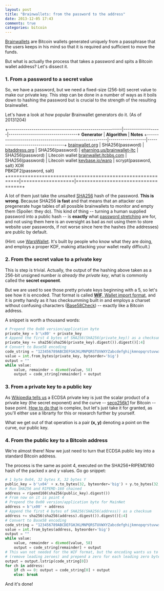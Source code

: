 ```yaml
---
layout: post
title: "Brainwallets: from the password to the address"
date: 2013-12-05 17:43
comments: true
categories: bitcoin
---
```


[Brainwallets][brainwallet] are Bitcoin wallets generated uniquely from a passphrase that the users keeps in his mind so that it is required and sufficient to move the funds.

But what is actually the process that takes a password and spits a Bitcoin wallet address? Let's dissect it.

### 1. From a password to a secret value

So, we have a password, but we need a fixed-size (256-bit) secret value to make our private key. This step can be done in a number of ways as it boils down to hashing the password but is crucial to the strength of the resulting brainwallet.

<!-- more -->

Let's have a look at how popular Brainwallet generators do it. (As of 20131204)

+----------------------------------------------------------|-------------------|-----------------------------------+
  **Generator**                                            | **Algorithm**     | **Notes**
+----------------------------------------------------------|-------------------|-----------------------------------+
  [brainwallet.org](http://brainwallet.org/)               | SHA256(password)  |
  [bitaddress.org](https://www.bitaddress.org/)            | SHA256(password)  |
  [eharning.us/brainwallet-ltc](http://www.eharning.us/brainwallet-ltc/)       | SHA256(password) | Litecoin wallet
  [brainwallet.ltcbbs.com](http://brainwallet.ltcbbs.com/) | SHA256(password)  | Litecoin wallet
  [keybase.io/warp](https://keybase.io/warp/)              | scrypt(password, salt) XOR<br>PBKDF2(password, salt)
+==========================================================|===================|===================================+

A lot of them just take the unsalted [SHA256][sha] hash of the password. **This is wrong**. Because SHA256 **is fast** and that means that an attacker can pregenerate huge tables of all possible brainwallets to monitor and empty them (Spoiler: they do). This kind of thing -- turning a human supplied password into a public hash -- is **exactly** what [password stretching][key stretching] are for, and not using them here is an oversight as bad as not using them to store website user passwords, if not worse since here the hashes (the addresses) are public by default.

(Hint: use [WarpWallet](https://keybase.io/warp/). It's built by people who know what they are doing, and employs a proper KDF, making attacking your wallet really difficult.)

### 2. From the secret value to a private key

This is step is trivial. Actually, the output of the hashing above taken as a 256-bit unsigned number *is already the private key*, what is commonly called the **secret exponent**.

But we are used to see those pretty private keys beginning with a 5, so let's see how it is encoded. That format is called [**WIF**, Wallet import format][wif], and it is pretty handy as it has checksumming built in and employs a charset without confusing characters ([Base58Check][Base58Check]) -- exactly like a Bitcoin address.

A snippet is worth a thousand words:

```python
# Prepend the 0x80 version/application byte
private_key = b'\x80' + private_key
# Append the first 4 bytes of SHA256(SHA256(private_key)) as a checksum
private_key += sha256(sha256(private_key).digest()).digest()[:4]
# Convert to Base58 encoding
code_string = "123456789ABCDEFGHJKLMNPQRSTUVWXYZabcdefghijkmnopqrstuvwxyz"
value = int.from_bytes(private_key, byteorder='big')
output = ""
while value:
    value, remainder = divmod(value, 58)
    output = code_string[remainder] + output
```

### 3. From a private key to a public key

As [Wikipedia tells us][ECDSA] a ECDSA private key is just the scalar product of a private key (the secret exponent) and the curve -- [secp256k1][secp256k1] for Bitcoin -- base point. [How to do that][scalar] is complex, but let's just take it for granted, as you'll either use a librarty for this or research further by yourself.

What we get out of that operation is a pair **(x, y)** denoting a point on the curve, our public key.

<!-- NOTE: **y**, known its sign, can be calculated from **x**, and this has spawned -->

### 4. From the public key to a Bitcoin address

We're almost there! Now we just need to turn that ECDSA public key into a standard Bitcoin address.

The process is the same as point 4, executed on the SHA256+RIPEMD160 hash of the packed x and y values. Go go snippet:

```python
# 1 byte 0x04, 32 bytes X, 32 bytes Y
public_key = b'\x04' + x.to_bytes(32, byteorder='big') + y.to_bytes(32, byteorder='big')
# Run SHA256 and RIPEMD-160 chained
address = ripemd160(sha256(public_key).digest())
# From now on it is point 4
# Prepend the 0x00 version/application byte for MainNet
address = b'\x00' + address
# Append the first 4 bytes of SHA256(SHA256(address)) as a checksum
address += sha256(sha256(address).digest()).digest()[:4]
# Convert to Base58 encoding
code_string = "123456789ABCDEFGHJKLMNPQRSTUVWXYZabcdefghijkmnopqrstuvwxyz"
value = int.from_bytes(address, byteorder='big')
output = ""
while value:
    value, remainder = divmod(value, 58)
    output = code_string[remainder] + output
# This wan not needed for the WIF format, but the encoding wants us to normalize the number
# (remove leading zeroes) and prepend a zero for each leading zero byte in the original
output = output.lstrip(code_string[0])
for ch in address:
    if ch == 0: output = code_string[0] + output
    else: break
```

And it's done!


[sha]: https://en.wikipedia.org/wiki/SHA-2
[brainwallet]: https://en.bitcoin.it/wiki/Brainwallet
[key stretching]: https://en.wikipedia.org/wiki/Key_stretching
[wif]: https://en.bitcoin.it/wiki/WIF
[Base58Check]: https://en.bitcoin.it/wiki/Base58Check
[ECDSA]: https://en.wikipedia.org/wiki/Elliptic_Curve_DSA
[scalar]: https://en.wikipedia.org/wiki/Elliptic_curve_point_multiplication
[secp256k1]: https://en.bitcoin.it/wiki/Secp256k1
